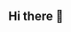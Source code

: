 ## Hi there 👋

<!--
# 自我介绍 👋

我目前的专业是**软件工程**，主要学习 **Java** 和 **C语言**，也接触了一些基础的攻防技术。

### 技能 💻

- **编程语言**：Java、C语言
- **技术领域**：攻防技术 🔐

### 兴趣爱好 🎶🚴‍♂️

- **音乐**：弹钢琴 🎹
- **运动**：骑自行车 🚴‍♂️
- **娱乐**：看电影 🎥、打游戏 🕹️

### 生活小趣事 🌍

我特别怕冷 🥶，所以通常只会在**暑假**去北方 🌞。不过，我希望能在**寒假**有机会去北方看看，体验一下冬天的魅力 ❄️。

如果你对我的项目或者技能感兴趣，欢迎随时联系我！📬

---

感谢你的阅读，祝你在GitHub上玩的愉快！ 😄
-->
